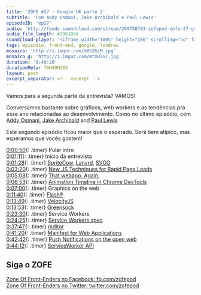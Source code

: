 ```yaml
---
title: 'ZOFE #27 - Google UK parte 2'
subtitle: 'Com Addy Osmani, Jake Archibald e Paul Lewis'
episodeID: 'ep27'
audio: 'http://feeds.soundcloud.com/stream/209758783-zofepod-zofe-27-google-uk-parte-2'
audio_file_length: 47961056
soundcloud-player: '<iframe width="100%" height="166" scrolling="no" frameborder="no" src="https://w.soundcloud.com/player/?url=https%3A//api.soundcloud.com/tracks/209758783&amp;color=ff5500&amp;auto_play=false&amp;hide_related=false&amp;show_comments=true&amp;show_user=true&amp;show_reposts=false"></iframe>'
tags: episodio, front-end, google, londres
mosaico: 'http://i.imgur.com/m0b2GiM.jpg'
mosaico_g: 'http://i.imgur.com/mtXRlGc.jpg'
duration: '0:49:20'
durationMeta: T0H49M20S
layout: post
excerpt_separator: <!-- excerpt -->
---
```



Vamos para a segunda parte da entrevista? VAMOS!

Conversamos bastante sobre gráficos, web workers e as tendências pra esse ano relacionadas ao desenvolvimento. Como no último episódio, com [Addy Osmani](https://twitter.com/addyosmani), [Jake Archibald](https://twitter.com/jaffathecake) and [Paul Lewis](https://twitter.com/aerotwist)
<!-- excerpt -->

Este segundo episódio ficou maior que o esperado. Será bem atípico, mas esperamos que vocês gostem!

[0:00:50](#t=0:00:50){: .timer} Pular intro<br>
[0:01:11](#t=0:01:11){: .timer} Início da entrevista<br>
[0:01:28](#t=0:01:28){: .timer} [SpriteCow](http://spritecow.com/), [Lanyrd](http://lanyrd.com/), [SVGO](http://jakearchibald.github.io/svgomg) <br>
[0:03:20](#t=0:03:20){: .timer} [New JS Techniques for Rapid Page Loads](http://blog.chromium.org/2015/03/new-javascript-techniques-for-rapid.html)<br>
[0:05:08](#t=0:05:08){: .timer} [That webapp. Again.](https://theairhorner.appspot.com/)<br>
[0:06:53](#t=0:00:00){: .timer} [Animation Timeline in Chrome DevTools](https://www.youtube.com/watch?v=U9xfYbKxosI)<br>
[0:07:00](#t=0:07:00){: .timer} Graphics on the web<br>
[0:11:40](#t=0:11:40){: .timer} [Flash®](https://www.youtube.com/watch?v=ee925OTFBCA)<br>
[0:13:49](#t=0:13:49){: .timer} [VelocityJS](http://julian.com/research/velocity/)<br>
[0:13:53](#t=0:13:53){: .timer} [Greensock](http://greensock.com/gsap)<br>
[0:23:30](#t=0:23:30){: .timer} Service Workers<br>
[0:24:25](#t=0:24:25){: .timer} [Service Workers spec](http://www.w3.org/TR/service-workers/)<br>
[0:37:47](#t=0:37:47){: .timer} [mditor](https://github.com/danielfilho/mditor)<br>
[0:41:20](#t=0:41:20){: .timer} [Manifest for Web Applications](https://w3c.github.io/manifest/)<br>
[0:42:42](#t=0:42:42){: .timer} [Push Notifications on the open web](https://developers.google.com/web/updates/2015/03/push-notificatons-on-the-open-web?hl=en)<br>
[0:44:12](#t=0:44:12){: .timer} [ServiceWorker API](https://developer.mozilla.org/en-US/docs/Web/API/ServiceWorker_API)<br>


## Siga o ZOFE

[Zone Of Front-Enders no Facebook: fb.com/zofepod](http://fb.com/zofepod/ "ZOFE no Facebook: fb.com/zofepod")<br>
[Zone Of Front-Enders no Twitter: twitter.com/zofepod](http://twitter.com/zofepod/ "ZOFE no Twitter")<br>
